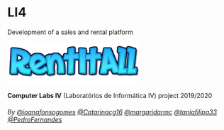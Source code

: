 # LI4

Development of a sales and rental platform

![alt text](https://github.com/joanafonsogomes/LI4/blob/master/WebApplication1/wwwroot/Images/rentitalllogo.png?raw=true)

**Computer Labs IV** (Laboratórios de Informática IV) project 2019/2020

###### By [@joanafonsogomes]( https://github.com/joanafonsogomes) [@Catarinacg16](https://github.com/Catarinacg16) [@margaridarmc](https://github.com/margaridarmc) [@taniafilipa33]( https://github.com/taniafilipa33) [@PedroFernandes](https://github.com/PedroFernandesMIEI)
